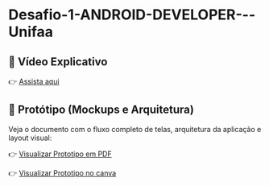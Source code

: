 # Desafio-1-ANDROID-DEVELOPER---Unifaa

## 🎥 Vídeo Explicativo

👉 [Assista aqui](https://vimeo.com/1098060476?share=copy)

## 📄 Protótipo (Mockups e Arquitetura)

Veja o documento com o fluxo completo de telas, arquitetura da aplicação e layout visual:

👉 [Visualizar Prototipo em PDF](docs/BookConnect.pdf)

👉 [Visualizar Prototipo no canva](https://www.canva.com/design/DAGr81qkydg/xYDw59kzi2eTEFv5rads9Q/edit?utm_content=DAGr81qkydg&utm_campaign=designshare&utm_medium=link2&utm_source=sharebutton)
